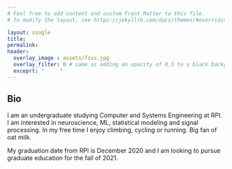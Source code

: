 ```yaml
---
# Feel free to add content and custom Front Matter to this file.
# To modify the layout, see https://jekyllrb.com/docs/themes/#overriding-theme-defaults

layout: single
title:
permalink:
header:
  overlay_image : assets/foss.jpg
  overlay_filter: 0 # same as adding an opacity of 0.5 to a black background
  exceprt: "     "
---
```


## Bio

I am an undergraduate studying Computer and Systems Engineering at RPI.
I am interested in neuroscience, ML, statistical modeling and signal processing. In my free
time I enjoy climbing, cycling or running. Big fan of oat milk.

My graduation date from RPI is December 2020 and I am looking to pursue graduate education
for the fall of 2021.
